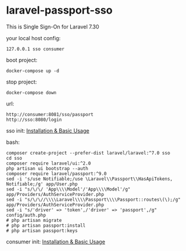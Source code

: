 # laravel-passport-sso
This is Single Sign-On for Laravel 7.30

your local host config:
```
127.0.0.1 sso consumer
```

boot project:
```
docker-compose up -d
```

stop project:
```
docker-compose down
```

url:
```
http://consumer:8081/sso/passport
http://sso:8080/login
```

sso init:
[Installation & Basic Usage](https://laravel.com/docs/7.x/passport)

bash:
```
composer create-project --prefer-dist laravel/laravel:^7.0 sso
cd sso
composer require laravel/ui:^2.0
php artisan ui bootstrap --auth
composer require laravel/passport:^9.0
sed -i 's/use Notifiable;/use \Laravel\\Passport\\HasApiTokens, Notifiable;/g' app/User.php
sed -i "s/\/\/ 'App\\\\Model'/'App\\\\Model'/g" app/Providers/AuthServiceProvider.php
sed -i "s/\/\//\\\\Laravel\\\\Passport\\\\Passport::routes\(\);/g" app/Providers/AuthServiceProvider.php
sed -i "s/'driver' => 'token',/'driver' => 'passport',/g" config/auth.php
# php artisan migrate
# php artisan passport:install
# php artisan passport:keys 
```

consumer init:
[Installation & Basic Usage](https://socialiteproviders.com/Laravel-Passport/#installation-basic-usage)
